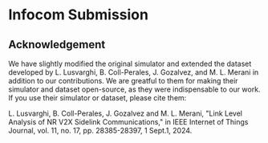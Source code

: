 # Infocom Submission

## Acknowledgement
We have slightly modified the original simulator and extended the dataset developed by L. Lusvarghi, B. Coll-Perales, J. Gozalvez, and M. L. Merani in addition to our contributions. We are greatful to them for making their simulator and dataset open-source, as they were indispensable to our work. If you use their simulator or dataset, please cite them:

L. Lusvarghi, B. Coll-Perales, J. Gozalvez and M. L. Merani, "Link Level Analysis of NR V2X Sidelink Communications," in IEEE Internet of Things Journal, vol. 11, no. 17, pp. 28385-28397, 1 Sept.1, 2024.
